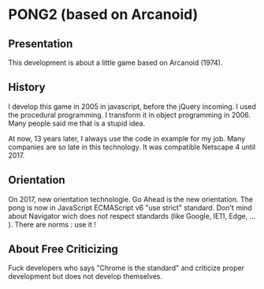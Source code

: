 PONG2 (based on Arcanoid)
=========================

Presentation
------------
This development is about a little game based on Arcanoid (1974).


History
-------
I develop this game in 2005 in javascript, before the jQuery incoming.
I used the procedural programming.
I transform it in object programming in 2006. Many people said me that is a stupid idea.

At now, 13 years later, I always use the code in example for my job. Many companies are so late in this technology.
It was compatible Netscape 4 until 2017.

Orientation
-----------
On 2017, new orientation technologie.
Go Ahead is the new orientation.
The pong is now in JavaScript ECMAScript v6 "use strict" standard. Don't mind about Navigator wich does not respect standards (like Google, IE11, Edge, ... ). There are norms : use it !

About Free Criticizing
----------------------
Fuck developers who says "Chrome is the standard" and criticize proper development but does not develop themselves.
